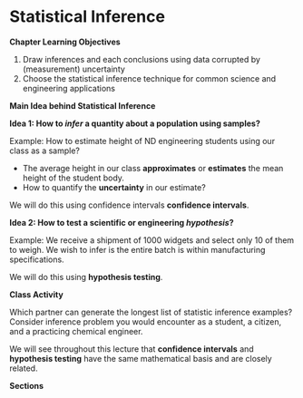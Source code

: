 # Statistical Inference

**Chapter Learning Objectives**
1. Draw inferences and each conclusions using data corrupted by (measurement) uncertainty
2. Choose the statistical inference technique for common science and engineering applications

**Main Idea behind Statistical Inference**

**Idea 1: How to *infer* a quantity about a population using samples?**

Example: How to estimate height of ND engineering students using our class as a sample?
* The average height in our class **approximates** or **estimates** the mean height of the student body.
* How to quantify the **uncertainty** in our estimate?

We will do this using confidence intervals **confidence intervals**.

**Idea 2: How to test a scientific or engineering *hypothesis*?**

Example: We receive a shipment of 1000 widgets and select only 10 of them to weigh. We wish to infer is the entire batch is within manufacturing specifications.

We will do this using **hypothesis testing**.

<div class="admonition note"> 
<p class="title"><b>Class Activity</b></p>
Which partner can generate the longest list of statistic inference examples? Consider inference problem you would encounter as a student, a citizen, and a practicing chemical engineer.
</div>

We will see throughout this lecture that **confidence intervals** and **hypothesis testing** have the same mathematical basis and are closely related.

**Sections**

```{tableofcontents}
```
